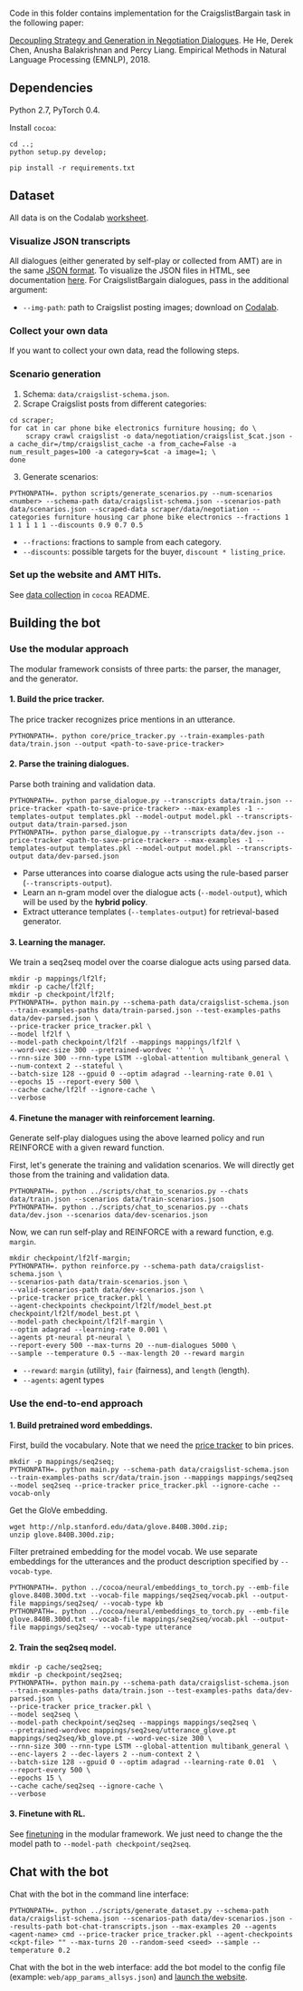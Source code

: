 Code in this folder contains implementation for the CraigslistBargain task in the following paper:

[Decoupling Strategy and Generation in Negotiation Dialogues](https://arxiv.org/abs/1808.09637).
He He, Derek Chen, Anusha Balakrishnan and Percy Liang.
Empirical Methods in Natural Language Processing (EMNLP), 2018.

## Dependencies
Python 2.7, PyTorch 0.4.

Install `cocoa`:
```
cd ..;
python setup.py develop;
```

`pip install -r requirements.txt`

## Dataset
All data is on the Codalab [worksheet](https://worksheets.codalab.org/worksheets/0x453913e76b65495d8b9730d41c7e0a0c/).

### Visualize JSON transcripts
All dialogues (either generated by self-play or collected from AMT)
are in the same [JSON format](../README.md#examples-and-datasets).
To visualize the JSON files in HTML, see documentation [here](../README.md#visualize).
For CraigslistBargain dialogues, pass in the additional argument:
- `--img-path`: path to Craigslist posting images; download on [Codalab](https://worksheets.codalab.org/bundles/0xb93730d80e1c4d4cb4c6bf7c9ebef12f/).  

### Collect your own data
If you want to collect your own data, read the following steps.

### Scenario generation
1. Schema: `data/craigslist-schema.json`.
2. Scrape Craigslist posts from different categories:
```
cd scraper;
for cat in car phone bike electronics furniture housing; do \
    scrapy crawl craigslist -o data/negotiation/craigslist_$cat.json -a cache_dir=/tmp/craigslist_cache -a from_cache=False -a num_result_pages=100 -a category=$cat -a image=1; \
done
```
3. Generate scenarios: 
```
PYTHONPATH=. python scripts/generate_scenarios.py --num-scenarios <number> --schema-path data/craigslist-schema.json --scenarios-path data/scenarios.json --scraped-data scraper/data/negotiation --categories furniture housing car phone bike electronics --fractions 1 1 1 1 1 1 --discounts 0.9 0.7 0.5
```
- `--fractions`: fractions to sample from each category.
- `--discounts`: possible targets for the buyer, `discount * listing_price`.

### Set up the website and AMT HITs. 
See [data collection](../README.md#data-collection) in `cocoa` README.

## Building the bot

### Use the modular approach
The modular framework consists of three parts: the parser, the manager, and the generator.

#### <a name=price-tracker>1. Build the price tracker.</a>
The price tracker recognizes price mentions in an utterance.
```
PYTHONPATH=. python core/price_tracker.py --train-examples-path data/train.json --output <path-to-save-price-tracker>
```

#### 2. Parse the training dialogues.
Parse both training and validation data.
```
PYTHONPATH=. python parse_dialogue.py --transcripts data/train.json --price-tracker <path-to-save-price-tracker> --max-examples -1 --templates-output templates.pkl --model-output model.pkl --transcripts-output data/train-parsed.json
PYTHONPATH=. python parse_dialogue.py --transcripts data/dev.json --price-tracker <path-to-save-price-tracker> --max-examples -1 --templates-output templates.pkl --model-output model.pkl --transcripts-output data/dev-parsed.json
```
- Parse utterances into coarse dialogue acts using the rule-based parser (`--transcripts-output`).
- Learn an n-gram model over the dialogue acts (`--model-output`), which will be used by the **hybrid policy**.
- Extract utterance templates (`--templates-output`) for retrieval-based generator.

#### 3. Learning the manager.
We train a seq2seq model over the coarse dialogue acts using parsed data.
```
mkdir -p mappings/lf2lf;
mkdir -p cache/lf2lf;
mkdir -p checkpoint/lf2lf;
PYTHONPATH=. python main.py --schema-path data/craigslist-schema.json --train-examples-paths data/train-parsed.json --test-examples-paths data/dev-parsed.json \
--price-tracker price_tracker.pkl \
--model lf2lf \
--model-path checkpoint/lf2lf --mappings mappings/lf2lf \
--word-vec-size 300 --pretrained-wordvec '' '' \
--rnn-size 300 --rnn-type LSTM --global-attention multibank_general \
--num-context 2 --stateful \
--batch-size 128 --gpuid 0 --optim adagrad --learning-rate 0.01 \
--epochs 15 --report-every 500 \
--cache cache/lf2lf --ignore-cache \
--verbose
```

#### <a name=rl>4. Finetune the manager with reinforcement learning.</a>
Generate self-play dialogues using the above learned policy and
run REINFORCE with a given reward function.

First, let's generate the training and validation scenarios.
We will directly get those from the training and validation data.
```
PYTHONPATH=. python ../scripts/chat_to_scenarios.py --chats data/train.json --scenarios data/train-scenarios.json
PYTHONPATH=. python ../scripts/chat_to_scenarios.py --chats data/dev.json --scenarios data/dev-scenarios.json
```
Now, we can run self-play and REINFORCE with a reward function, e.g. `margin`.
```
mkdir checkpoint/lf2lf-margin;
PYTHONPATH=. python reinforce.py --schema-path data/craigslist-schema.json \
--scenarios-path data/train-scenarios.json \
--valid-scenarios-path data/dev-scenarios.json \
--price-tracker price_tracker.pkl \
--agent-checkpoints checkpoint/lf2lf/model_best.pt checkpoint/lf2lf/model_best.pt \
--model-path checkpoint/lf2lf-margin \
--optim adagrad --learning-rate 0.001 \
--agents pt-neural pt-neural \
--report-every 500 --max-turns 20 --num-dialogues 5000 \
--sample --temperature 0.5 --max-length 20 --reward margin
```
- `--reward`: `margin` (utility), `fair` (fairness), and `length` (length).
- `--agents`: agent types 

### Use the end-to-end approach

#### 1. Build pretrained word embeddings.
First, build the vocabulary. Note that we need the [price tracker](#price-tracker) to bin prices.
```
mkdir -p mappings/seq2seq;
PYTHONPATH=. python main.py --schema-path data/craigslist-schema.json --train-examples-paths scr/data/train.json --mappings mappings/seq2seq --model seq2seq --price-tracker price_tracker.pkl --ignore-cache --vocab-only
```

Get the GloVe embedding.
```
wget http://nlp.stanford.edu/data/glove.840B.300d.zip;
unzip glove.840B.300d.zip;
```

Filter pretrained embedding for the model vocab.
We use separate embeddings for the utterances and the product description specified by `--vocab-type`.
```
PYTHONPATH=. python ../cocoa/neural/embeddings_to_torch.py --emb-file glove.840B.300d.txt --vocab-file mappings/seq2seq/vocab.pkl --output-file mappings/seq2seq/ --vocab-type kb
PYTHONPATH=. python ../cocoa/neural/embeddings_to_torch.py --emb-file glove.840B.300d.txt --vocab-file mappings/seq2seq/vocab.pkl --output-file mappings/seq2seq/ --vocab-type utterance
```

#### 2. Train the seq2seq model.
```
mkdir -p cache/seq2seq;
mkdir -p checkpoint/seq2seq;
PYTHONPATH=. python main.py --schema-path data/craigslist-schema.json --train-examples-paths data/train.json --test-examples-paths data/dev-parsed.json \
--price-tracker price_tracker.pkl \
--model seq2seq \
--model-path checkpoint/seq2seq --mappings mappings/seq2seq \
--pretrained-wordvec mappings/seq2seq/utterance_glove.pt mappings/seq2seq/kb_glove.pt --word-vec-size 300 \
--rnn-size 300 --rnn-type LSTM --global-attention multibank_general \
--enc-layers 2 --dec-layers 2 --num-context 2 \
--batch-size 128 --gpuid 0 --optim adagrad --learning-rate 0.01  \
--report-every 500 \
--epochs 15 \
--cache cache/seq2seq --ignore-cache \
--verbose
```

#### 3. Finetune with RL.
See [finetuning](#rl) in the modular framework.
We just need to change the the model path to `--model-path checkpoint/seq2seq`.

## Chat with the bot
Chat with the bot in the command line interface:
```
PYTHONPATH=. python ../scripts/generate_dataset.py --schema-path data/craigslist-schema.json --scenarios-path data/dev-scenarios.json --results-path bot-chat-transcripts.json --max-examples 20 --agents <agent-name> cmd --price-tracker price_tracker.pkl --agent-checkpoints <ckpt-file> "" --max-turns 20 --random-seed <seed> --sample --temperature 0.2
```

Chat with the bot in the web interface:
add the bot model to the config file (example: `web/app_params_allsys.json`)
and [launch the website](../README.md#web).
